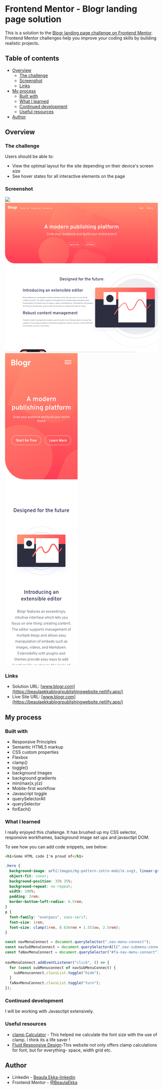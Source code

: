 # Frontend Mentor - Blogr landing page solution

This is a solution to the [Blogr landing page challenge on Frontend Mentor](https://www.frontendmentor.io/challenges/blogr-landing-page-EX2RLAApP). Frontend Mentor challenges help you improve your coding skills by building realistic projects.

## Table of contents

- [Overview](#overview)
  - [The challenge](#the-challenge)
  - [Screenshot](#screenshot)
  - [Links](#links)
- [My process](#my-process)
  - [Built with](#built-with)
  - [What I learned](#what-i-learned)
  - [Continued development](#continued-development)
  - [Useful resources](#useful-resources)
- [Author](#author)

## Overview

### The challenge

Users should be able to:

- View the optimal layout for the site depending on their device's screen size
- See hover states for all interactive elements on the page

### Screenshot

![](./myscreenshots/Animation.gif)
![](./myscreenshots/Screen%20Shot%20desktop.png)
![](./myscreenshots/Screen%20Shot%20mobile.png)

### Links

- Solution URL: [www.blogr.com](https://beaulaekkablogrpublishingwebsite.netlify.app/)
- Live Site URL: [www.blogr.com](https://beaulaekkablogrpublishingwebsite.netlify.app/)

## My process

### Built with

- Responsive Principles
- Semantic HTML5 markup
- CSS custom properties
- Flexbox
- clamp()
- toggle()
- background Images
- background gradients
- min(max(x,y)z)
- Mobile-first workflow
- Javascript toggle
- querySelectorAll
- querySelector
- forEach()

### What I learned

I really enjoyed this challenge. It has brushed up my CSS selector, responsive workframes, background image set ups and javasctipt DOM.

To see how you can add code snippets, see below:

```html
<h1>Some HTML code I'm proud of</h1>
```

```css
.hero {
  background-image: url(/images/bg-pattern-intro-mobile.svg), linear-gradient(var(--Very-light-red), var(--Light-red));
  object-fit: cover;
  background-position: 35% 35%;
  background-repeat: no-repeat;
  width: 100%;
  padding: 2rem;
  border-bottom-left-radius: 6.5rem;
}
p {
  font-family: "overpass", sans-serif;
  font-size: 1rem;
  font-size: clamp(1rem, 0.636rem + 1.553vw, 2.5rem);
}
```

```js
const navMenuConnect = document.querySelector(".nav-menu-connect");
const navSubMenuConnect = document.querySelectorAll(".nav-submenu-connect");
const faNavMenuConnect = document.querySelector("#fa-nav-menu-connect");

navMenuConnect.addEventListener("click", () => {
  for (const subMenuconnect of navSubMenuConnect) {
    subMenuconnect.classList.toggle("hide");
  }
  faNavMenuConnect.classList.toggle("turn");
});
```

### Continued development

I will be working with Javasctipt extensively.

### Useful resources

- [clamp Calculator](https://www.marcbacon.com/tools/clamp-calculator/) - This helped me calculate the font size with the use of clamp. I think its a life saver !
- [Fluid Responsive Design](https://utopia.fyi/space/calculator?c=320,18,1.2,1240,20,1.25,5,2,&s=0.75%7C0.5%7C0.25,1.5%7C2%7C3%7C4%7C6,s-l&g=s,l,xl,12)-This website not only offers clamp calculations for font, but for everything- space, width grid etc.

## Author

- Linkedin - [Beaula Ekka-linkedin](https://www.linkedin.com/in/beaula-ekka-favejee-97316558/)
- Frontend Mentor - [@BeaulaEkka](https://www.frontendmentor.io/profile/BeaulaEkka)
